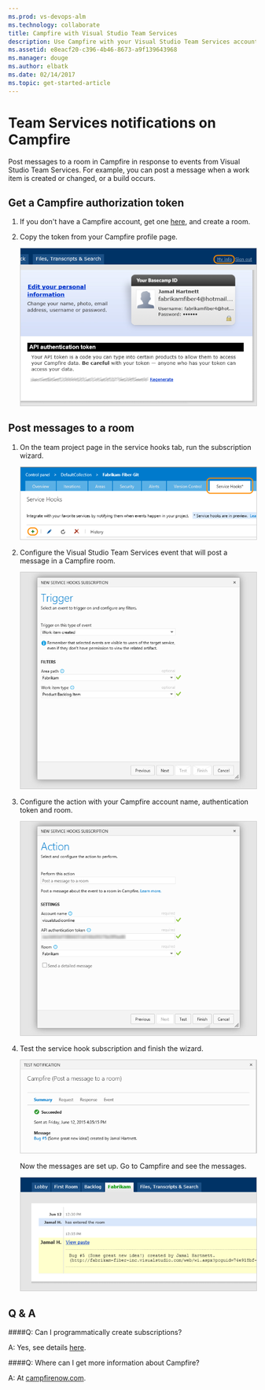 ```yaml
---
ms.prod: vs-devops-alm
ms.technology: collaborate
title: Campfire with Visual Studio Team Services
description: Use Campfire with your Visual Studio Team Services account
ms.assetid: e8eacf20-c396-4b46-8673-a9f139643968
ms.manager: douge
ms.author: elbatk
ms.date: 02/14/2017 
ms.topic: get-started-article
---
```


# Team Services notifications on Campfire

Post messages to a room in Campfire in response to events from Visual Studio Team Services.
For example, you can post a message when a work item is created or changed, or a build occurs.

## Get a Campfire authorization token

1. If you don't have a Campfire account, get one [here](https://campfirenow.com/signup), and create a room.

2. Copy the token from your Campfire profile page. 

   <img alt="Campfire" src="./_img/campfire/campfire-my-info.png" style="border: 1px solid #CCCCCC" />

## Post messages to a room

1. On the team project page in the service hooks tab, run the subscription wizard.

   <img alt="Add service hook" src="../service-hooks/services/_img/add-service-hook.png" style="border: 1px solid #CCCCCC" />

3. Configure the Visual Studio Team Services event that will post a message in a Campfire room.

   <img alt="Configure event" src="./_img/campfire/configure-event.png" style="border: 1px solid #CCCCCC" />

4. Configure the action with your Campfire account name, authentication token and room. 

   <img alt="Configure action" src="./_img/campfire/configure-action.png" style="border: 1px solid #CCCCCC" />

5. Test the service hook subscription and finish the wizard. 
   
   <img alt="Test it" src="./_img/campfire/test.png" style="border: 1px solid #CCCCCC" />

    Now the messages are set up. Go to Campfire and see the messages. 

    <img alt="Results" src="./_img/campfire/results.png" style="border: 1px solid #CCCCCC" />

## Q & A

<!-- BEGINSECTON class="m-qanda" -->

####Q: Can I programmatically create subscriptions?

A: Yes, see details [here](https://www.visualstudio.com/docs/integrate/get-started/service-hooks/create-subscription).

####Q: Where can I get more information about Campfire?

A: At [campfirenow.com](https://campfirenow.com/).

<!-- ENDSECTION -->